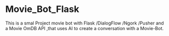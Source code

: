 # Movie_Bot_Flask
This is a smal Project movie bot with Flask /DialogFlow /Ngork /Pusher and a Movie OmDB API ,that uses AI to create a conversation with a Movie-Bot.

